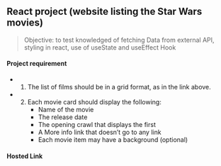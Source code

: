 ## React project (website listing the Star Wars movies)

> Objective: to test knowledged of fetching Data from external API, styling in react, use of useState and useEffect Hook

#### Project requirement

- 1. The list of films should be in a grid format, as in the link above.
- 2. Each movie card should display the following:
     - Name of the movie
     - The release date
     - The opening crawl that displays the first
     - A More info link that doesn’t go to any link
     - Each movie item may have a background (optional)

#### Hosted Link
